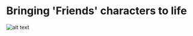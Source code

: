 # Bringing 'Friends' characters to life 

![alt text](https://play-images-prod-ctf.tech.tvnz.co.nz/api/v1/web/image/3CLEzO37tocxCoSmzzcxwx/2733ae58689b3e59e477a86d2da48a36/friends-showtile.png.2733ae58689b3e59e477a86d2da48a36.jpg?width=1200&height=630)
